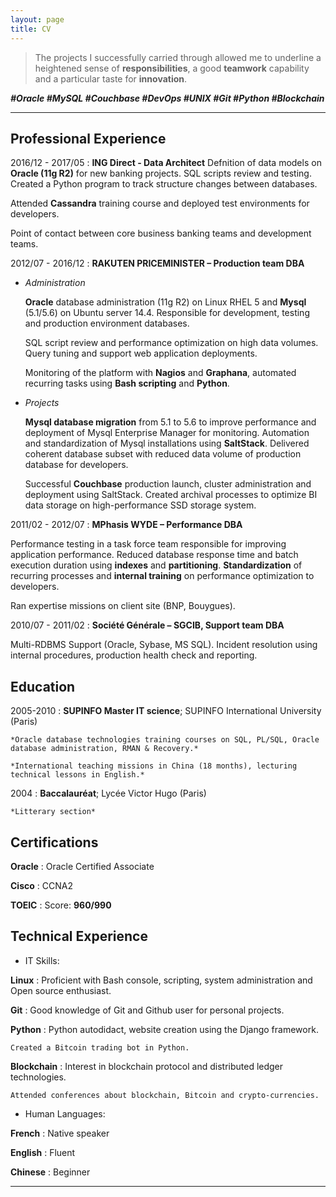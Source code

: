 ```yaml
---
layout: page
title: CV
---
```


> The projects I successfully carried through allowed me to underline a heightened sense
> of **responsibilities**, a good **teamwork** capability and a particular taste for **innovation**.

***#Oracle #MySQL #Couchbase #DevOps #UNIX #Git #Python #Blockchain***

----

Professional Experience
----------------------

2016/12 - 2017/05
:   **ING Direct - Data Architect**
  Defnition of data models on **Oracle (11g R2)** for new banking projects. SQL scripts review and testing. Created a Python program to track structure changes between databases.

  Attended **Cassandra** training course and deployed test environments for developers.

  Point of contact between core business banking teams and development teams.

2012/07 - 2016/12
:   **RAKUTEN PRICEMINISTER – Production team DBA**

* *Administration*

  **Oracle** database administration (11g R2) on Linux RHEL 5 and **Mysql** (5.1/5.6) on Ubuntu server 14.4.
  Responsible for development, testing and production environment databases.

  SQL script review and performance optimization on high data volumes. Query tuning and support web application deployments.

  Monitoring of the platform with **Nagios** and **Graphana**, automated recurring tasks using **Bash scripting** and **Python**.

* *Projects*

  **Mysql database migration** from 5.1 to 5.6 to improve performance and deployment of Mysql Enterprise Manager for monitoring.
  Automation and standardization of Mysql installations using **SaltStack**.
  Delivered coherent database subset with reduced data volume of production database for developers.

  Successful **Couchbase** production launch, cluster administration and deployment using SaltStack.
  Created archival processes to optimize BI data storage on high-performance SSD storage system.

2011/02 - 2012/07
:   **MPhasis WYDE – Performance DBA**

  Performance testing in a task force team responsible for improving application performance.
  Reduced database response time and batch execution duration using **indexes** and **partitioning**.
  **Standardization** of recurring processes and **internal training** on performance optimization to developers.

  Ran expertise missions on client site (BNP, Bouygues).

2010/07 - 2011/02
:   **Société Générale – SGCIB, Support team DBA**

  Multi-RDBMS Support (Oracle, Sybase, MS SQL).
  Incident resolution using internal procedures, production health check and reporting.

Education
----------

2005-2010
:   **SUPINFO Master IT science**; SUPINFO International University (Paris)

    *Oracle database technologies training courses on SQL, PL/SQL, Oracle database administration, RMAN & Recovery.*

    *International teaching missions in China (18 months), lecturing technical lessons in English.*

2004
:   **Baccalauréat**; Lycée Victor Hugo (Paris)

    *Litterary section*

Certifications
--------------

**Oracle**
:   Oracle Certified Associate

**Cisco**
:   CCNA2

**TOEIC**
:   Score: **960/990**

Technical Experience
--------------------

* IT Skills:

**Linux**
:   Proficient with Bash console, scripting, system administration and Open source enthusiast.

**Git**
:   Good knowledge of Git and Github user for personal projects.

**Python**
:   Python autodidact, website creation using the Django framework.

    Created a Bitcoin trading bot in Python.

**Blockchain**
:   Interest in blockchain protocol and distributed ledger technologies.

    Attended conferences about blockchain, Bitcoin and crypto-currencies.

* Human Languages:

**French**
:   Native speaker

**English**
:   Fluent

**Chinese**
:   Beginner

----
